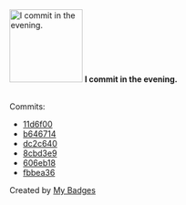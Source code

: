 <img src="https://github.com/my-badges/my-badges/blob/master/src/all-badges/time-of-commit/evening-commits.png?raw=true" alt="I commit in the evening." title="I commit in the evening." width="128">
<strong>I commit in the evening.</strong>
<br><br>

Commits:

- <a href="https://github.com/qoomon/qoomon/commit/11d6f00755ccda875111b677d46c780c37b5e494">11d6f00</a>
- <a href="https://github.com/qoomon/qoomon/commit/b6467142ff0a2b5f71b536c5ac64db86e4d1f8d6">b646714</a>
- <a href="https://github.com/qoomon/qoomon/commit/dc2c64030dea5e95bce97ffdab56a5e040fa9f5b">dc2c640</a>
- <a href="https://github.com/qoomon/qoomon/commit/8cbd3e9cd8a72d11fd6fcf1125b73a28a6423718">8cbd3e9</a>
- <a href="https://github.com/qoomon/qoomon/commit/606eb18c076330c4d25e5e520412848e6746a702">606eb18</a>
- <a href="https://github.com/qoomon/qoomon/commit/fbbea36f5c66f653526a3293a7ba9de92d2a4193">fbbea36</a>


Created by <a href="https://github.com/my-badges/my-badges">My Badges</a>